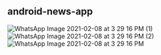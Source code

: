 ## android-news-app

![WhatsApp Image 2021-02-08 at 3 29 16 PM (1)](https://user-images.githubusercontent.com/56666933/107204345-94094580-6a22-11eb-8641-28f846dcb11a.jpeg)
![WhatsApp Image 2021-02-08 at 3 29 16 PM (2)](https://user-images.githubusercontent.com/56666933/107204353-95d30900-6a22-11eb-8635-9b3b6a559f5b.jpeg)
![WhatsApp Image 2021-02-08 at 3 29 16 PM](https://user-images.githubusercontent.com/56666933/107204355-966b9f80-6a22-11eb-9dae-f092a689e269.jpeg)
